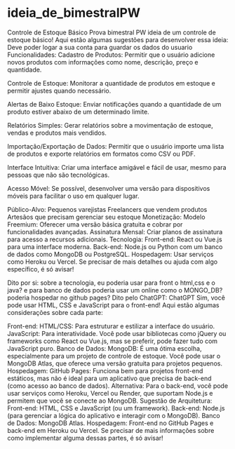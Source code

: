 # ideia_de_bimestralPW
Controle de Estoque Básico
Prova bimestral PW
 ideia de um controle de estoque básico! Aqui estão algumas sugestões para desenvolver essa ideia:
Deve poder logar a sua conta para guardar os dados do usuario
Funcionalidades:
Cadastro de Produtos: Permitir que o usuário adicione novos produtos com informações como nome, descrição, preço e quantidade.

Controle de Estoque: Monitorar a quantidade de produtos em estoque e permitir ajustes quando necessário.

Alertas de Baixo Estoque: Enviar notificações quando a quantidade de um produto estiver abaixo de um determinado limite.

Relatórios Simples: Gerar relatórios sobre a movimentação de estoque, vendas e produtos mais vendidos.

Importação/Exportação de Dados: Permitir que o usuário importe uma lista de produtos e exporte relatórios em formatos como CSV ou PDF.

Interface Intuitiva: Criar uma interface amigável e fácil de usar, mesmo para pessoas que não são tecnológicas.

Acesso Móvel: Se possível, desenvolver uma versão para dispositivos móveis para facilitar o uso em qualquer lugar.

Público-Alvo:
Pequenos varejistas
Freelancers que vendem produtos
Artesãos que precisam gerenciar seu estoque
Monetização:
Modelo Freemium: Oferecer uma versão básica gratuita e cobrar por funcionalidades avançadas.
Assinatura Mensal: Criar planos de assinatura para acesso a recursos adicionais.
Tecnologia:
Front-end: React ou Vue.js para uma interface moderna.
Back-end: Node.js ou Python com um banco de dados como MongoDB ou PostgreSQL.
Hospedagem: Usar serviços como Heroku ou Vercel.
Se precisar de mais detalhes ou ajuda com algo específico, é só avisar!



Dito por si:
sobre a tecnologia, eu poderia usar para front o html,css e o java? e para banco de dados poderia usar um online como o MONGO_DB? poderia hospedar no github pages?
Dito pelo ChatGPT:
ChatGPT
Sim, você pode usar HTML, CSS e JavaScript para o front-end! Aqui estão algumas considerações sobre cada parte:

Front-end:
HTML/CSS: Para estruturar e estilizar a interface do usuário.
JavaScript: Para interatividade. Você pode usar bibliotecas como jQuery ou frameworks como React ou Vue.js, mas se preferir, pode fazer tudo com JavaScript puro.
Banco de Dados:
MongoDB: É uma ótima escolha, especialmente para um projeto de controle de estoque. Você pode usar o MongoDB Atlas, que oferece uma versão gratuita para projetos pequenos.
Hospedagem:
GitHub Pages: Funciona bem para projetos front-end estáticos, mas não é ideal para um aplicativo que precisa de back-end (como acesso ao banco de dados).
Alternativa: Para o back-end, você pode usar serviços como Heroku, Vercel ou Render, que suportam Node.js e permitem que você se conecte ao MongoDB.
Sugestão de Arquitetura:
Front-end: HTML, CSS e JavaScript (ou um framework).
Back-end: Node.js (para gerenciar a lógica do aplicativo e interagir com o MongoDB).
Banco de Dados: MongoDB Atlas.
Hospedagem: Front-end no GitHub Pages e back-end em Heroku ou Vercel.
Se precisar de mais informações sobre como implementar alguma dessas partes, é só avisar!
